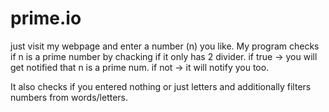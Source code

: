 # prime.io

just visit my webpage and enter a number (n) you like. My program checks if n is a prime number by chacking if it only has 2 divider. if true -> you will get notified 
that n is a prime num. if not -> it will notify you too. 

It also checks if you entered nothing or just letters and additionally filters numbers from words/letters. 
